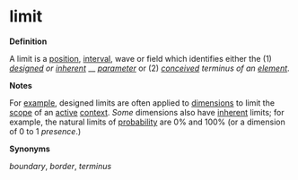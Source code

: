# limit

**Definition**

A limit is a [position](https://github.com/gcassel/Modular-Organization-Terminology/blob/master/terms/position.md), [interval](https://github.com/gcassel/Modular-Organization-Terminology/blob/master/terms/interval.md), wave or field which identifies either the (1) [_designed_](https://github.com/gcassel/Modular-Organization-Terminology/blob/master/terms/design.md) _or_ [_inherent_](https://github.com/gcassel/Modular-Organization-Terminology/blob/master/terms/inhere.md) __ [_parameter_](https://github.com/gcassel/Modular-Organization-Terminology/blob/master/terms/parameter.md) or (2) [_conceived_](https://github.com/gcassel/Modular-Organization-Terminology/blob/master/terms/concept.md) _terminus of an_ [_element_](https://github.com/gcassel/Modular-Organization-Terminology/blob/master/terms/element.md).

**Notes**

For [example](https://github.com/gcassel/Modular-Organization-Terminology/blob/master/terms/example.md), designed limits are often applied to [dimensions](https://github.com/gcassel/Modular-Organization-Terminology/blob/master/terms/dimension.md) to limit the [scope](https://github.com/gcassel/Modular-Organization-Terminology/blob/master/terms/scope.md) of an [active](https://github.com/gcassel/Modular-Organization-Terminology/blob/master/terms/active.md) [context](https://github.com/gcassel/Modular-Organization-Terminology/blob/master/terms/context.md). _Some_ dimensions also have [inherent](https://github.com/gcassel/Modular-Organization-Terminology/blob/master/terms/inhere.md) limits; for example, the natural limits of [probability](https://github.com/gcassel/Modular-Organization-Terminology/blob/master/terms/probability.md) are 0% and 100% (or a dimension of 0 to 1 _presence_.)

**Synonyms**

_boundary_, _border_, _terminus_
